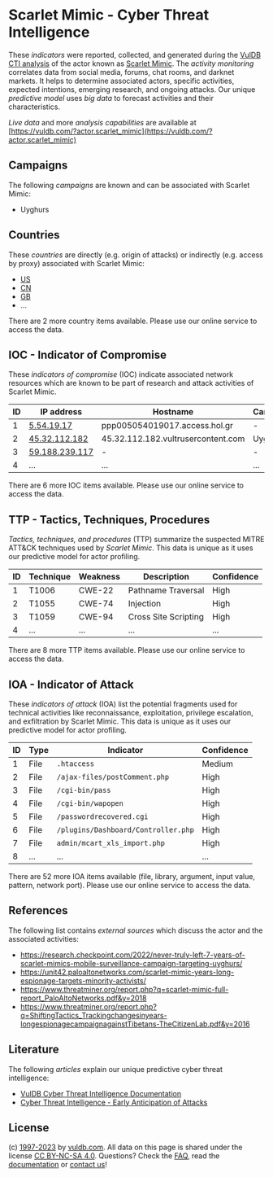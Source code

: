 # Scarlet Mimic - Cyber Threat Intelligence

These _indicators_ were reported, collected, and generated during the [VulDB CTI analysis](https://vuldb.com/?kb.cti) of the actor known as [Scarlet Mimic](https://vuldb.com/?actor.scarlet_mimic). The _activity monitoring_ correlates data from social media, forums, chat rooms, and darknet markets. It helps to determine associated actors, specific activities, expected intentions, emerging research, and ongoing attacks. Our unique _predictive model_ uses _big data_ to forecast activities and their characteristics.

_Live data_ and more _analysis capabilities_ are available at [https://vuldb.com/?actor.scarlet_mimic](https://vuldb.com/?actor.scarlet_mimic)

## Campaigns

The following _campaigns_ are known and can be associated with Scarlet Mimic:

* Uyghurs

## Countries

These _countries_ are directly (e.g. origin of attacks) or indirectly (e.g. access by proxy) associated with Scarlet Mimic:

* [US](https://vuldb.com/?country.us)
* [CN](https://vuldb.com/?country.cn)
* [GB](https://vuldb.com/?country.gb)
* ...

There are 2 more country items available. Please use our online service to access the data.

## IOC - Indicator of Compromise

These _indicators of compromise_ (IOC) indicate associated network resources which are known to be part of research and attack activities of Scarlet Mimic.

ID | IP address | Hostname | Campaign | Confidence
-- | ---------- | -------- | -------- | ----------
1 | [5.54.19.17](https://vuldb.com/?ip.5.54.19.17) | ppp005054019017.access.hol.gr | - | High
2 | [45.32.112.182](https://vuldb.com/?ip.45.32.112.182) | 45.32.112.182.vultrusercontent.com | Uyghurs | High
3 | [59.188.239.117](https://vuldb.com/?ip.59.188.239.117) | - | - | High
4 | ... | ... | ... | ...

There are 6 more IOC items available. Please use our online service to access the data.

## TTP - Tactics, Techniques, Procedures

_Tactics, techniques, and procedures_ (TTP) summarize the suspected MITRE ATT&CK techniques used by _Scarlet Mimic_. This data is unique as it uses our predictive model for actor profiling.

ID | Technique | Weakness | Description | Confidence
-- | --------- | -------- | ----------- | ----------
1 | T1006 | CWE-22 | Pathname Traversal | High
2 | T1055 | CWE-74 | Injection | High
3 | T1059 | CWE-94 | Cross Site Scripting | High
4 | ... | ... | ... | ...

There are 8 more TTP items available. Please use our online service to access the data.

## IOA - Indicator of Attack

These _indicators of attack_ (IOA) list the potential fragments used for technical activities like reconnaissance, exploitation, privilege escalation, and exfiltration by Scarlet Mimic. This data is unique as it uses our predictive model for actor profiling.

ID | Type | Indicator | Confidence
-- | ---- | --------- | ----------
1 | File | `.htaccess` | Medium
2 | File | `/ajax-files/postComment.php` | High
3 | File | `/cgi-bin/pass` | High
4 | File | `/cgi-bin/wapopen` | High
5 | File | `/passwordrecovered.cgi` | High
6 | File | `/plugins/Dashboard/Controller.php` | High
7 | File | `admin/mcart_xls_import.php` | High
8 | ... | ... | ...

There are 52 more IOA items available (file, library, argument, input value, pattern, network port). Please use our online service to access the data.

## References

The following list contains _external sources_ which discuss the actor and the associated activities:

* https://research.checkpoint.com/2022/never-truly-left-7-years-of-scarlet-mimics-mobile-surveillance-campaign-targeting-uyghurs/
* https://unit42.paloaltonetworks.com/scarlet-mimic-years-long-espionage-targets-minority-activists/
* https://www.threatminer.org/report.php?q=scarlet-mimic-full-report_PaloAltoNetworks.pdf&y=2018
* https://www.threatminer.org/report.php?q=ShiftingTactics_Trackingchangesinyears-longespionagecampaignagainstTibetans-TheCitizenLab.pdf&y=2016

## Literature

The following _articles_ explain our unique predictive cyber threat intelligence:

* [VulDB Cyber Threat Intelligence Documentation](https://vuldb.com/?kb.cti)
* [Cyber Threat Intelligence - Early Anticipation of Attacks](https://www.scip.ch/en/?labs.20201022)

## License

(c) [1997-2023](https://vuldb.com/?kb.changelog) by [vuldb.com](https://vuldb.com/?kb.about). All data on this page is shared under the license [CC BY-NC-SA 4.0](https://creativecommons.org/licenses/by-nc-sa/4.0/). Questions? Check the [FAQ](https://vuldb.com/?kb.faq), read the [documentation](https://vuldb.com/?kb) or [contact us](https://vuldb.com/?contact)!

